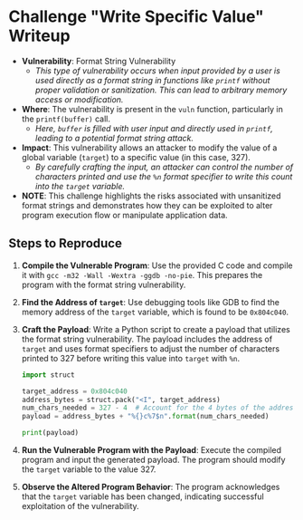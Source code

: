 # Challenge "Write Specific Value" Writeup

- **Vulnerability**: Format String Vulnerability
  - _This type of vulnerability occurs when input provided by a user is used directly as a format string in functions like `printf` without proper validation or sanitization. This can lead to arbitrary memory access or modification._
- **Where**: The vulnerability is present in the `vuln` function, particularly in the `printf(buffer)` call.
  - _Here, `buffer` is filled with user input and directly used in `printf`, leading to a potential format string attack._
- **Impact**: This vulnerability allows an attacker to modify the value of a global variable (`target`) to a specific value (in this case, 327).
  - _By carefully crafting the input, an attacker can control the number of characters printed and use the `%n` format specifier to write this count into the `target` variable._
- **NOTE**: This challenge highlights the risks associated with unsanitized format strings and demonstrates how they can be exploited to alter program execution flow or manipulate application data.

## Steps to Reproduce

1. **Compile the Vulnerable Program**: Use the provided C code and compile it with `gcc -m32 -Wall -Wextra -ggdb -no-pie`. This prepares the program with the format string vulnerability.
2. **Find the Address of `target`**: Use debugging tools like GDB to find the memory address of the `target` variable, which is found to be `0x804c040`.
3. **Craft the Payload**: Write a Python script to create a payload that utilizes the format string vulnerability. The payload includes the address of `target` and uses format specifiers to adjust the number of characters printed to 327 before writing this value into `target` with `%n`.
   ```python
   import struct

   target_address = 0x804c040
   address_bytes = struct.pack("<I", target_address)
   num_chars_needed = 327 - 4  # Account for the 4 bytes of the address
   payload = address_bytes + "%{}c%7$n".format(num_chars_needed)

   print(payload)
    ```
4. **Run the Vulnerable Program with the Payload**: Execute the compiled program and input the generated payload. The program should modify the `target` variable to the value 327.

5. **Observe the Altered Program Behavior**: The program acknowledges that the `target` variable has been changed, indicating successful exploitation of the vulnerability.
